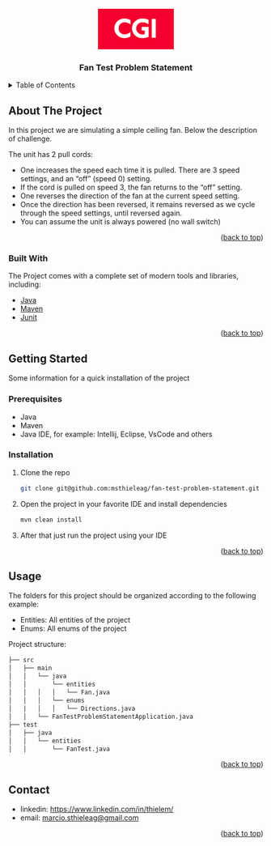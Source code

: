<div id="top"></div>

<br />
<div align="center">
<a>
  <img src="https://github.com/msthieleag/fan-test-problem-statement/blob/main/cgi-logo.png" alt="cgi" width="150" height="80">
</a>
<h3 align="center">Fan Test Problem Statement</h3>
</div>

<details>
  <summary>Table of Contents</summary>
  <ol>
    <li>
      <a href="#about-the-project">About The Project</a>
      <ul>
        <li><a href="#built-with">Built With</a></li>
      </ul>
    </li>
    <li>
      <a href="#getting-started">Getting Started</a>
      <ul>
        <li><a href="#prerequisites">Prerequisites</a></li>
        <li><a href="#installation">Installation</a></li>
      </ul>
    </li>
    <li><a href="#usage">Usage</a></li>
    <li><a href="#contact">Contact</a></li>
  </ol>
</details>


## About The Project

In this project we are simulating a simple ceiling fan. Below the description of challenge. 

The unit has 2 pull cords:

- One increases the speed each time it is pulled. There are 3 speed settings, and an “off” (speed 0) setting.
- If the cord is pulled on speed 3, the fan returns to the “off” setting.
- One reverses the direction of the fan at the current speed setting.
- Once the direction has been reversed, it remains reversed as we cycle through the speed settings, until reversed again.
- You can assume the unit is always powered (no wall switch)

<p align="right">(<a href="#top">back to top</a>)</p>

### Built With
The Project comes with a complete set of modern tools and libraries, including:

* [Java](https://docs.oracle.com/en/java/javase/11/)
* [Maven](https://maven.apache.org/)
* [Junit](https://junit.org/junit5/)

<p align="right">(<a href="#top">back to top</a>)</p>


## Getting Started

Some information for a quick installation of the project

### Prerequisites

* Java 
* Maven
* Java IDE, for example: Intellij, Eclipse, VsCode and others

### Installation

1. Clone the repo
   ```sh
   git clone git@github.com:msthieleag/fan-test-problem-statement.git
   ```
2. Open the project in your favorite IDE and install dependencies
   ```sh
   mvn clean install
   ```
3. After that just run the project using your IDE

<p align="right">(<a href="#top">back to top</a>)</p>

## Usage

The folders for this project should be organized according to the following example:

- Entities: All entities of the project
- Enums: All enums of the project

Project structure:
```
├── src
│   ├── main
│   │   └── java
│   │       └── entities
│   │   │   │   └── Fan.java   
│   │   │   └── enums
│   |   │   │   └── Directions.java
│   │   └── FanTestProblemStatementApplication.java 
├── test
│   ├── java
│   │   └── entities
│   │       └── FanTest.java
```

<p align="right">(<a href="#top">back to top</a>)</p>

## Contact

- linkedin: https://www.linkedin.com/in/thielem/
- email: marcio.sthieleag@gmail.com

<p align="right">(<a href="#top">back to top</a>)</p>